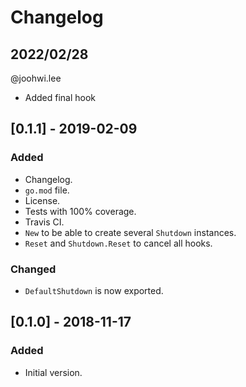 # Changelog

## 2022/02/28
@joohwi.lee 
- Added final hook

## [0.1.1] - 2019-02-09

### Added

- Changelog.
- `go.mod` file.
- License.
- Tests with 100% coverage.
- Travis CI.
- `New` to be able to create several `Shutdown` instances.
- `Reset` and `Shutdown.Reset` to cancel all hooks.

### Changed

- `DefaultShutdown` is now exported.

## [0.1.0] - 2018-11-17

### Added

- Initial version.
